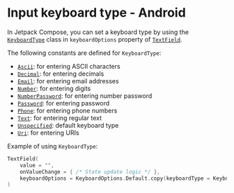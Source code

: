 # Input keyboard type - Android

In Jetpack Compose, you can set a keyboard type by using the [`KeyboardType`](https://developer.android.com/reference/kotlin/androidx/compose/ui/text/input/KeyboardType) class in `keyboardOptions` property of [`TextField`](https://developer.android.com/reference/kotlin/androidx/compose/material/package-summary#TextField(kotlin.String,kotlin.Function1,androidx.compose.ui.Modifier,kotlin.Boolean,kotlin.Boolean,androidx.compose.ui.text.TextStyle,kotlin.Function0,kotlin.Function0,kotlin.Function0,kotlin.Function0,kotlin.Boolean,androidx.compose.ui.text.input.VisualTransformation,androidx.compose.foundation.text.KeyboardOptions,androidx.compose.foundation.text.KeyboardActions,kotlin.Boolean,kotlin.Int,androidx.compose.foundation.interaction.MutableInteractionSource,androidx.compose.ui.graphics.Shape,androidx.compose.material.TextFieldColors)).

The following constants are defined for `KeyboardType`:

- [`Ascii`](https://developer.android.com/reference/kotlin/androidx/compose/ui/text/input/KeyboardType#Ascii()): for entering ASCII characters
- [`Decimal`](https://developer.android.com/reference/kotlin/androidx/compose/ui/text/input/KeyboardType#Decimal()): for entering decimals
- [`Email`](https://developer.android.com/reference/kotlin/androidx/compose/ui/text/input/KeyboardType#Email()): for entering email addresses
- [`Number`](https://developer.android.com/reference/kotlin/androidx/compose/ui/text/input/KeyboardType#Number()): for entering digits
- [`NumberPassword`](https://developer.android.com/reference/kotlin/androidx/compose/ui/text/input/KeyboardType#NumberPassword()): for entering number password
- [`Password`](https://developer.android.com/reference/kotlin/androidx/compose/ui/text/input/KeyboardType#Password()): for entering password
- [`Phone`](https://developer.android.com/reference/kotlin/androidx/compose/ui/text/input/KeyboardType#Phone()): for entering phone numbers
- [`Text`](https://developer.android.com/reference/kotlin/androidx/compose/ui/text/input/KeyboardType#Text()): for entering regular text
- [`Unspecified`](https://developer.android.com/reference/kotlin/androidx/compose/ui/text/input/KeyboardType#Unspecified()): default keyboard type
- [`Uri`](https://developer.android.com/reference/kotlin/androidx/compose/ui/text/input/KeyboardType#Uri()): for entering URIs

Example of using `KeyboardType`:

```kotlin
TextField(
    value = "",
    onValueChange = { /* State update logic */ },
    keyboardOptions = KeyboardOptions.Default.copy(keyboardType = KeyboardType.Number)
)
```
